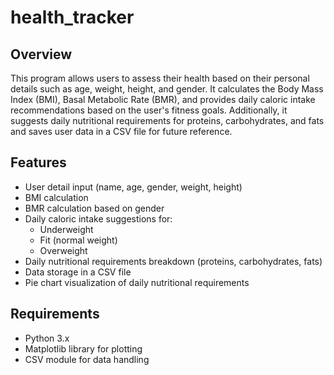 # health_tracker

## Overview
This program allows users to assess their health based on their personal details such as age, weight, height, and gender. It calculates the Body Mass Index (BMI), Basal Metabolic Rate (BMR), and provides daily caloric intake recommendations based on the user's fitness goals. Additionally, it suggests daily nutritional requirements for proteins, carbohydrates, and fats and saves user data in a CSV file for future reference.

## Features
- User detail input (name, age, gender, weight, height)
- BMI calculation
- BMR calculation based on gender
- Daily caloric intake suggestions for:
  - Underweight
  - Fit (normal weight)
  - Overweight
- Daily nutritional requirements breakdown (proteins, carbohydrates, fats)
- Data storage in a CSV file
- Pie chart visualization of daily nutritional requirements

## Requirements
- Python 3.x
- Matplotlib library for plotting
- CSV module for data handling
